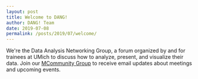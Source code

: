 ```yaml
---
layout: post
title: Welcome to DANG!
author: DANG! Team
date: 2019-07-08
permalink: /posts/2019/07/welcome/
---
```


We're the Data Analysis Networking Group, a forum organized by and for trainees at UMich to discuss how to analyze, present, and visualize their data.
Join our [MCommunity Group](https://mcommunity.umich.edu/#group:umich%20dang) to receive email updates about meetings and upcoming events.
